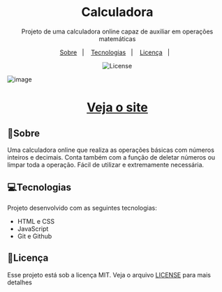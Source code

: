 <h1 align="center">
    Calculadora
</h1>

<p align="center">
Projeto de uma calculadora online capaz de auxiliar em operações matemáticas<br/>
</p>

<p align="center">
  <a href="#sobre">Sobre</a>&nbsp;&nbsp;&nbsp;|&nbsp;&nbsp;&nbsp;
  <a href="#tecnologias">Tecnologias</a>&nbsp;&nbsp;&nbsp;|&nbsp;&nbsp;&nbsp;
  <a href="#licen%C3%A7a">Licença</a>&nbsp;&nbsp;&nbsp;|&nbsp;&nbsp;&nbsp;
</p>

<p align="center">
  <img alt="License" src="https://img.shields.io/static/v1?label=license&message=MIT&color=49AA26&labelColor=000000">
</p>

![image](https://github.com/LucasVianaSampaio/Calculadora/assets/111457772/7d12f908-7f44-4421-8ebd-759b339d96c4)



<h1 align="center">
    <a href="https://lucasvianasampaio.github.io/Calculadora/">Veja o site</a>
</h1>

## 📕Sobre
Uma calculadora online que realiza as operações básicas com números inteiros e decimais. Conta também com a função de deletar números ou limpar toda a operação. Fácil de utilizar e extremamente necessária.

## 💻Tecnologias
Projeto desenvolvido com as seguintes tecnologias: 
- HTML e CSS
- JavaScript
- Git e Github

## 📝Licença
Esse projeto está sob a licença MIT. Veja o arquivo <a href="https://github.com/LucasVianaSampaio/Calculadora/blob/main/LICENSE">LICENSE</a> para mais detalhes
